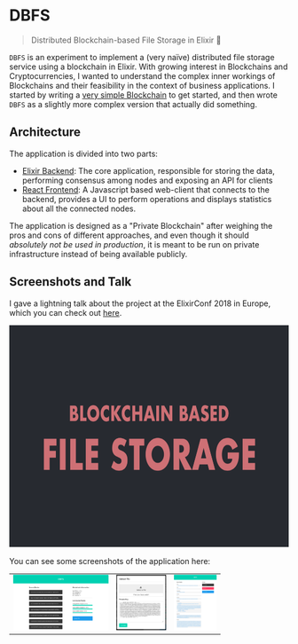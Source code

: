 DBFS
====

> Distributed Blockchain-based File Storage in Elixir 📡

`DBFS` is an experiment to implement a (very naïve) distributed file storage service using a blockchain
in Elixir. With growing interest in Blockchains and Cryptocurrencies, I wanted to understand the complex
inner workings of Blockchains and their feasibility in the context of business applications. I started
by writing a [very simple Blockchain][blog-blockchain] to get started, and then wrote `DBFS` as a
slightly more complex version that actually did something.



## Architecture

The application is divided into two parts:

 - [Elixir Backend][dbfs]: The core application, responsible for storing the data, performing consensus
   among nodes and exposing an API for clients
 - [React Frontend][dbfs-web]: A Javascript based web-client that connects to the backend, provides a UI
   to perform operations and displays statistics about all the connected nodes.

The application is designed as a "Private Blockchain" after weighing the pros and cons of different
approaches, and even though it should _absolutely not be used in production_, it is meant to be run on
private infrastructure instead of being available publicly.



## Screenshots and Talk

I gave a lightning talk about the project at the ElixirConf 2018 in Europe, which you can check out
[here][talk-2018].

[<img src="./media/elixirconf-talk.png" height="400px" />][talk-2018]

You can see some screenshots of the application here:

<table>
<tr>
  <td><img src="./media/screenshot-1.png" height="100px" /></td>
  <td><img src="./media/screenshot-2.png" height="100px" /></td>
  <td><img src="./media/screenshot-3.png" height="100px" /></td>
</tr>
</table>



[dbfs]:             https://github.com/sheharyarn/dbfs
[dbfs-web]:         https://github.com/sheharyarn/dbfs-web
[blog-blockchain]:  https://sheharyar.me/blog/writing-blockchain-elixir/
[talk-2018]:        https://speakerdeck.com/sheharyar/dbfs-elixirconf-eu-2018-lightning-talk

[img-talk]:         ./media/elixirconf-talk.png
[img-shot-1]:       ./media/screenshot-1.png
[img-shot-2]:       ./media/screenshot-2.png
[img-shot-3]:       ./media/screenshot-3.png

